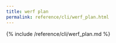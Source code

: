 ```yaml
---
title: werf plan
permalink: reference/cli/werf_plan.html
---
```


{% include /reference/cli/werf_plan.md %}
